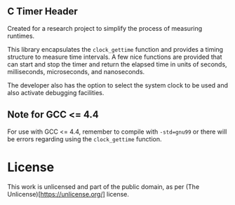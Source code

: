 C Timer Header
--------------

Created for a research project to simplify the process of measuring runtimes.

This library encapsulates the `clock_gettime` function and provides a
timing structure to measure time intervals. A few nice functions are provided
that can start and stop the timer and return the elapsed time in units of
seconds, milliseconds, microseconds, and nanoseconds.

The developer also has the option to select the system clock to be used and
also activate debugging facilities.

## Note for GCC <= 4.4

For use with GCC <= 4.4, remember to compile with `-std=gnu99` or there will be
errors regarding using the `clock_gettime` function.

# License

This work is unlicensed and part of the public domain, as per
(The Unlicense)[https://unlicense.org/] license.
